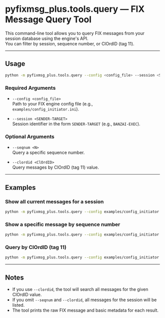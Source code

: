 # pyfixmsg_plus.tools.query — FIX Message Query Tool

This command-line tool allows you to query FIX messages from your session database using the engine's API.  
You can filter by session, sequence number, or ClOrdID (tag 11).

---

## Usage

```sh
python -m pyfixmsg_plus.tools.query --config <config_file> --session <SENDER-TARGET> [options]
```

### Required Arguments

- `--config <config_file>`  
  Path to your FIX engine config file (e.g., `examples/config_initiator.ini`).

- `--session <SENDER-TARGET>`  
  Session identifier in the form `SENDER-TARGET` (e.g., `BANZAI-EXEC`).

### Optional Arguments

- `--seqnum <N>`  
  Query a specific sequence number.

- `--clordid <ClOrdID>`  
  Query messages by ClOrdID (tag 11) value.

---

## Examples

### Show all current messages for a session

```sh
python -m pyfixmsg_plus.tools.query --config examples/config_initiator.ini --session BANZAI-EXEC
```

### Show a specific message by sequence number

```sh
python -m pyfixmsg_plus.tools.query --config examples/config_initiator.ini --session BANZAI-EXEC --seqnum 42
```

### Query by ClOrdID (tag 11)

```sh
python -m pyfixmsg_plus.tools.query --config examples/config_initiator.ini --session BANZAI-EXEC --clordid TestOrd-123456
```

---

## Notes

- If you use `--clordid`, the tool will search all messages for the given ClOrdID value.
- If you omit `--seqnum` and `--clordid`, all messages for the session will be listed.
- The tool prints the raw FIX message and basic metadata for each result.
